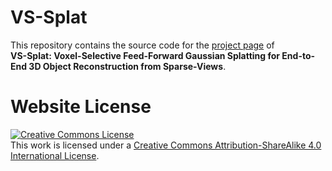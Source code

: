# VS-Splat

This repository contains the source code for the [project page](https://vs-splat.github.io) of<br>
**VS-Splat: Voxel-Selective Feed-Forward Gaussian Splatting for End-to-End 3D Object Reconstruction from Sparse-Views**.


# Website License

<a rel="license" href="http://creativecommons.org/licenses/by-sa/4.0/"><img alt="Creative Commons License" style="border-width:0" src="https://i.creativecommons.org/l/by-sa/4.0/88x31.png" /></a><br />This work is licensed under a <a rel="license" href="http://creativecommons.org/licenses/by-sa/4.0/">Creative Commons Attribution-ShareAlike 4.0 International License</a>.
